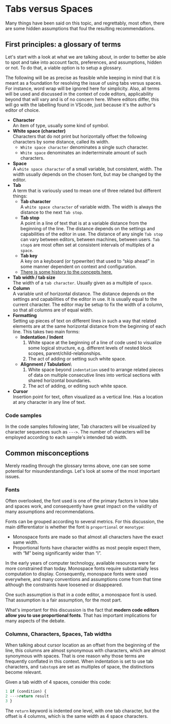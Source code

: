 Tabs versus Spaces
==============
Many things have been said on this topic, and regrettably, most often, there are some hidden assumptions that foul the resulting recommendations.

First principles: a glossary of terms
-------------------------------------
Let's start with a look at what we are talking about, in order to better be able to spot and take into account facts, preferences, and assumptions, hidden or not. To do that, a viable option is to setup a glossary.

The following will be as precise as feasible while keeping in mind that it is meant as a foundation for resolving the issue of using tabs versus spaces. For instance, word wrap will be ignored here for simplicity. Also, all terms will be used and discussed in the context of code editors, applicability beyond that will vary and is of no concern here. Where editors differ, this will go with the labelling found in VScode, just because it's the author's editor of choice.

+	**Character**\
	An item of type, usually some kind of symbol.
+	**White space (character)**\
	Characters that do not print but horizontally offset the following characters by some distance, called its width.
	+	`White space character` denominates a single such character.
	+	`White space` denominates an inderterminate amount of such characters.
+	**Space**\
	A `white space character` of a small variable, but consistent, width. The width usually depends on the chosen font, but may be changed by the editor.
+	**Tab**\
	A term that is variously used to mean one of three related but different things:
	+	**Tab character**\
		A `white space character` of variable width. The width is always the distance to the next `Tab stop`.
	+	**Tab stop**\
		A point in a line of text that is at a variable distance from the beginning of the line. The distance depends on the settings and capabilities of the editor in use. The distance of any single `Tab stop` can vary between editors, between machines, between users. `Tab stop`s are most often set at consistent intervals of multiples of a `space`.
	+	**Tab key**\
		A key on a keyboard (or typewriter) that used to “skip ahead” in some manner dependent on context and configuration.
	+	[There is some history to the concepts here.](./no-mixed-spaces-and-tabs.tab-history.md)
+	**Tab width / tab size**\
	The width of a `tab character`. Usually given as a multiple of `space`.
+	**Column**\
	A variable unit of horizontal distance. The distance depends on the settings and capabilities of the editor in use. It is usually equal to the current character. The editor may be setup to fix the width of a column, so that all columns are of equal width.
+	**Formatting**\
	Setting up pieces of text on different lines in such a way that related elements are at the same horizontal distance from the beginning of each line. This takes two main forms:
	+	**Indentation / Indent** 
		1.	White space at the beginning of a line of code used to visualize some logical structure, e.g. different levels of nested block scopes, parent/child-relationships.
		2.	The act of adding or setting such white space.
	+	**Alignment / Tabulation**\
		1.	White space beyond `indentation` used to arrange related pieces of data on multiple consecutive lines into vertical sections with shared horizontal boundaries.
		2.	The act of adding, or editing such white space.
+	**Cursor**\
	Insertion point for text, often visualized as a vertical line. Has a location at any character in any line of text.


### Code samples
In the code samples following later, Tab characters will be visualized by character sequences such as `--->`. The number of characters will be employed according to each sample's intended tab width.


Common misconceptions
---------------------
Merely reading through the glossary terms above, one can see some potential for misunderstandings. Let's look at some of the most important issues.

### Fonts
Often overlooked, the font used is one of the primary factors in how tabs and spaces work, and consequently have great impact on the validity of many assumptions and recommendations.

Fonts can be grouped according to several metrics. For this discussion, the main differentiator is whether the font is `proportional` or `monotype`:
+	Monospace fonts are made so that almost all characters have the exact same width.
+	Proportional fonts have character widths as most people expect them, with “M” being significantly wider than “i”.

In the early years of computer technology, available resources were far more constrained than today. Monospace fonts require substantially less computation to display. Consequently, monospace fonts were used everywhere, and many conventions and assumptions come from that time although the constraints have loosened or disappeared.

One such assumption is that in a code editor, a monospace font is used. That assumption is a fair assumption, for the most part.

What's important for this discussion is the fact that **modern code editors allow you to use proportional fonts**. That has important implications for many aspects of the debate.


### Columns, Characters, Spaces, Tab widths
When talking about cursor location as an offset from the beginning of the line, this columns are almost synonymous with characters, which are almost synonymous with spaces. That is one reason why those terms are frequently conflated in this context. When indentation is set to use tab characters, and `tabstop`s are set as multiples of space, the distinctions become relevant.

Given a tab width of 4 spaces, consider this code:
```js
1 if (condition) {
2 --->return result
3 }
```
The `return` keyword is indented one level, with one tab character, but the offset is 4 columns, which is the same width as 4 space characters.

